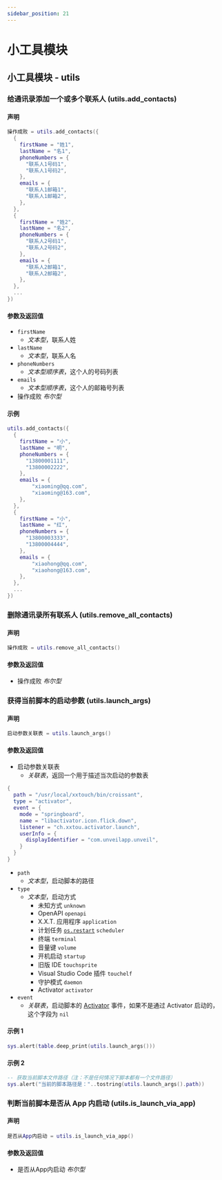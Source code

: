 ```yaml
---
sidebar_position: 21
---
```


# 小工具模块

## 小工具模块 - utils

### 给通讯录添加一个或多个联系人 \(**utils\.add\_contacts**\)

#### 声明

```lua
操作成败 = utils.add_contacts({
  {
    firstName = "姓1",
    lastName = "名1",
    phoneNumbers = {
      "联系人1号码1",
      "联系人1号码2",
    },
    emails = {
      "联系人1邮箱1",
      "联系人1邮箱2",
    },
  },
  {
    firstName = "姓2",
    lastName = "名2",
    phoneNumbers = {
      "联系人2号码1",
      "联系人2号码2",
    },
    emails = {
      "联系人2邮箱1",
      "联系人2邮箱2",
    },
  },
  ...
})
```

#### 参数及返回值

- `firstName`
  - *文本型*，联系人姓
- `lastName`
  - *文本型*，联系人名
- `phoneNumbers`
  - *文本型顺序表*，这个人的号码列表
- `emails`
  - *文本型顺序表*，这个人的邮箱号列表
- 操作成败 *布尔型*

#### 示例

```lua title="utils.add_contacts"
utils.add_contacts({
  {
    firstName = "小",
    lastName = "明",
    phoneNumbers = {
      "13800001111",
      "13800002222",
    },
    emails = {
        "xiaoming@qq.com",
        "xiaoming@163.com",
    },
  },
  {
    firstName = "小",
    lastName = "红",
    phoneNumbers = {
      "13800003333",
      "13800004444",
    },
    emails = {
        "xiaohong@qq.com",
        "xiaohong@163.com",
    },
  },
  ...
})
```

### 删除通讯录所有联系人 \(**utils\.remove\_all\_contacts**\)

#### 声明

```lua
操作成败 = utils.remove_all_contacts()
```

#### 参数及返回值

- 操作成败 *布尔型*

### 获得当前脚本的启动参数 \(**utils\.launch\_args**\)

#### 声明

```lua
启动参数关联表 = utils.launch_args()
```

#### 参数及返回值

- 启动参数关联表
  - *关联表*，返回一个用于描述当次启动的参数表

```lua title="启动参数关联表结构"
{
  path = "/usr/local/xxtouch/bin/croissant",
  type = "activator",
  event = {
    mode = "springboard",
    name = "libactivator.icon.flick.down",
    listener = "ch.xxtou.activator.launch",
    userInfo = {
      displayIdentifier = "com.unveilapp.unveil",
    }
  }
}
```

- `path`
  - *文本型*，启动脚本的路径
- `type`
  - *文本型*，启动方式
    - 未知方式 `unknown`
    - OpenAPI `openapi`
    - X.X.T. 应用程序 `application`
    - 计划任务 [`os.restart`](../basic-concepts/process-control-flow.md#重启脚本-osrestart) `scheduler`
    - 终端 `terminal`
    - 音量键 `volume`
    - 开机启动 `startup`
    - 旧版 IDE `touchsprite`
    - Visual Studio Code 插件 `touchelf`
    - 守护模式 `daemon`
    - Activator `activator`
- `event`
  - *关联表*，启动脚本的 [Activator](http://cydia.saurik.com/package/libactivator/) 事件，如果不是通过 Activator 启动的，这个字段为 `nil`

#### 示例 1

```lua title="utils.launch_args"
sys.alert(table.deep_print(utils.launch_args()))
```

#### 示例 2

```lua title="utils.launch_args"
-- 获取当前脚本文件路径（注：不是任何情况下脚本都有一个文件路径）
sys.alert("当前的脚本路径是："..tostring(utils.launch_args().path))
```

### 判断当前脚本是否从 App 内启动 \(**utils\.is\_launch\_via\_app**\)

#### 声明

```lua
是否从App内启动 = utils.is_launch_via_app()
```

#### 参数及返回值

- 是否从App内启动 *布尔型*
